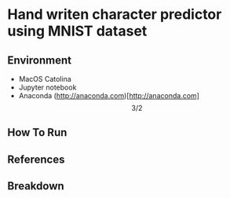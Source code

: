 # Hand writen character predictor using MNIST dataset


## Environment 
- MacOS Catolina
- Jupyter notebook
- Anaconda (http://anaconda.com)[http://anaconda.com]
$$ 3/2 $$

## How To Run

## References

## Breakdown 